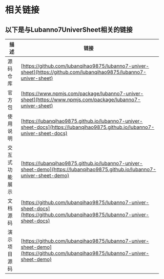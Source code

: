 # 相关链接

## 以下是与Lubanno7UniverSheet相关的链接

| 描述 | 链接 |
| ---- | ---- |
| 源码仓库 | [https://github.com/lubanqihao9875/lubanno7-univer-sheet](https://github.com/lubanqihao9875/lubanno7-univer-sheet) |
| 官方包 | [https://www.npmjs.com/package/lubanno7-univer-sheet](https://www.npmjs.com/package/lubanno7-univer-sheet) |
| 使用说明 | [https://lubanqihao9875.github.io/lubanno7-univer-sheet-docs](https://lubanqihao9875.github.io/lubanno7-univer-sheet-docs) |
| 交互式功能展示 | [https://lubanqihao9875.github.io/lubanno7-univer-sheet-demo](https://lubanqihao9875.github.io/lubanno7-univer-sheet-demo) |
| 文档源码 | [https://github.com/lubanqihao9875/lubanno7-univer-sheet-docs](https://github.com/lubanqihao9875/lubanno7-univer-sheet-docs) |
| 演示项目源码 | [https://github.com/lubanqihao9875/lubanno7-univer-sheet-demo](https://github.com/lubanqihao9875/lubanno7-univer-sheet-demo) |